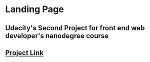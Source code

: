 # Landing Page 
## Udacity's Second Project for front end web developer's nanodegree course

<h2><a link href="https://rishabhkeshan.github.io/LandingPage/">Project Link</a></h2>
